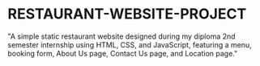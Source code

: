 # RESTAURANT-WEBSITE-PROJECT
"A simple static restaurant website designed during my diploma 2nd semester internship using HTML, CSS, and JavaScript, featuring a menu, booking form, About Us page, Contact Us page, and Location page."
